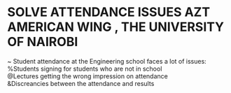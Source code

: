 # SOLVE ATTENDANCE ISSUES AZT AMERICAN WING , THE UNIVERSITY OF NAIROBI
~ Student attendance at the Engineering school faces a lot of issues: 
<br>
                %Students signing for students who are not in school
<br>
                @Lectures getting the wrong impression on attendance 
<br>
                &Discreancies between the attendance and results
<br>
